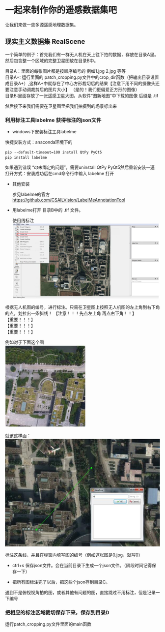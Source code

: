 
# 一起来制作你的遥感数据集吧

让我们来做一些多源遥感地理数据集。

## 现实主义数据集 RealScene

一个简单的例子：首先我们有一群无人机在天上往下拍的数据，存放在目录A里。然后包含整一个区域的完整卫星图放在目录B中。

目录A：里面的每张图片都是按顺序编号的 例如1.jpg 2.jpg 等等    
目录A+: 运行里面的 patch_cropping.py文件中的crop_dir函数（把输出目录设置成目录A+）,这样A+中就存在了中心方形裁切后的结果【注意下用不同的摄像头还要注意手动调裁剪后的图片大小】 （是的！我们更偏爱正方形的图像）    
目录B:里面存放了一张遥感卫星大图，从软件“图新地图”中下载的图像 后缀是 .tif

然后接下来我们需要在卫星图里把我们拍摄到的场景标出来

### 利用标注工具labelme 获得标注的json文件
* windows下安装标注工具labelme

快捷安装方式：anaconda环境下的

` pip --default-timeout=100 install QtPy PyQt5 `  
` pip install labelme `

如果遇到错误 “qt未绑定的问题”，需要uninstall QtPy PyQt5然后重新安装一遍
    打开方式：安装成功后在cmd命令行中输入 labelme 打开

* 其他安装 
    
    参见labelme的官方 https://github.com/CSAILVision/LabelMeAnnotationTool

* 用labelme打开 目录B中的 .tif 文件。

    使用线标注   
![avatar](readmeimgs/labelme.jpg)

根据无人机图的编号，进行标注。只需在卫星图上按照无人机图的左上角到右下角的点，划拉出一条斜线！ 
【注意！！！先点左上角 再点右下角！！】  
【重要！！！】  
【重要！！！】  
【重要！！！】  

例如对于下面这个图  
![](readmeimgs/labelme2.jpg)

就该这样画：
![](readmeimgs/labelme3.jpg)

标注这条线，并且在弹窗内填写图的编号（例如这张图是0.jpg，就写0）

* ctrl+s 保存json文件。会在当前目录下生成一个json文件。（隔段时间记得保存一下）

*  把所有图标注完了以后，把这些个json存到目录C。

遇到不是俯视视角拍的图，或者其他有问题的图，直接跳过不用标注，但是记录一下编号

### 把相应的标注区域裁切保存下来，保存到目录D

运行patch_cropping.py文件里面的main函数







